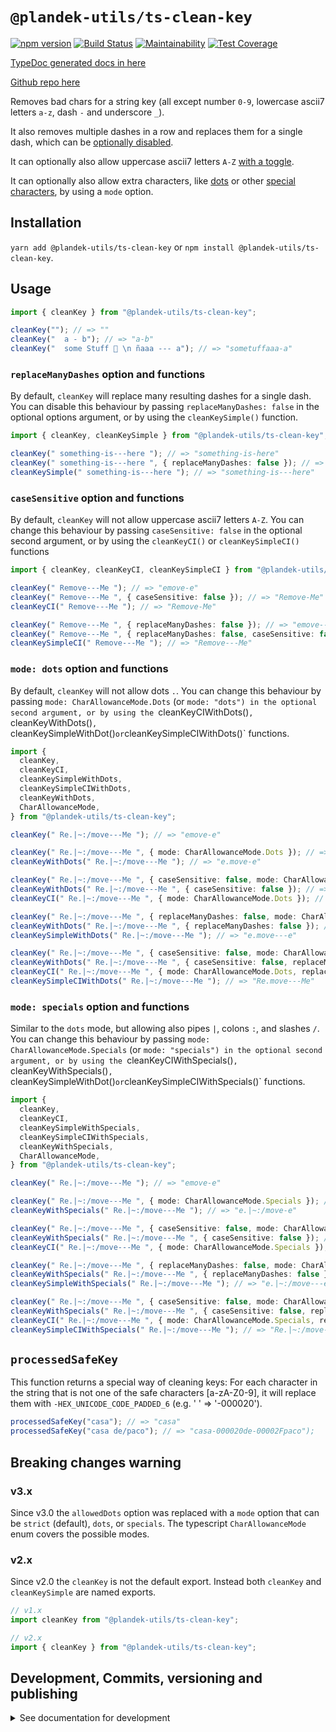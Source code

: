 # `@plandek-utils/ts-clean-key`

[![npm version](https://badge.fury.io/js/%40plandek-utils%2Fts-clean-key.svg)](https://badge.fury.io/js/%40plandek-utils%2Fts-clean-key)
[![Build Status](https://travis-ci.org/plandek-utils/ts-clean-key.svg?branch=master)](https://travis-ci.org/plandek-utils/ts-clean-key)
[![Maintainability](https://api.codeclimate.com/v1/badges/0a2ee0323272ad4910b5/maintainability)](https://codeclimate.com/github/plandek-utils/ts-clean-key/maintainability)
[![Test Coverage](https://api.codeclimate.com/v1/badges/0a2ee0323272ad4910b5/test_coverage)](https://codeclimate.com/github/plandek-utils/ts-clean-key/test_coverage)

[TypeDoc generated docs in here](https://plandek-utils.github.io/ts-clean-key)

[Github repo here](https://github.com/plandek-utils/ts-clean-key)

Removes bad chars for a string key (all except number `0-9`, lowercase ascii7 letters `a-z`, dash `-` and underscore `_`).

It also removes multiple dashes in a row and replaces them for a single dash, which can be [optionally disabled](#replacemanydashes-option-and-functions).

It can optionally also allow uppercase ascii7 letters `A-Z` [with a toggle](#casesensitive-option-and-functions).

It can optionally also allow extra characters, like [dots](#mode-dots-option-and-functions) or other [special characters](#mode-specials-option-and-functions), by using a `mode` option.

## Installation

`yarn add @plandek-utils/ts-clean-key` or `npm install @plandek-utils/ts-clean-key`.

## Usage

```typescript
import { cleanKey } from "@plandek-utils/ts-clean-key";

cleanKey(""); // => ""
cleanKey("  a - b"); // => "a-b"
cleanKey("  some Stuff 🚀 \n ñaaa --- a"); // => "sometuffaaa-a"
```

### `replaceManyDashes` option and functions

By default, `cleanKey` will replace many resulting dashes for a single dash. You can disable this behaviour by passing `replaceManyDashes: false` in the optional options argument, or by using the `cleanKeySimple()` function.

```typescript
import { cleanKey, cleanKeySimple } from "@plandek-utils/ts-clean-key";

cleanKey(" something-is---here "); // => "something-is-here"
cleanKey(" something-is---here ", { replaceManyDashes: false }); // => "something-is---here"
cleanKeySimple(" something-is---here "); // => "something-is---here"
```

### `caseSensitive` option and functions

By default, `cleanKey` will not allow uppercase ascii7 letters `A-Z`. You can change this behaviour by passing `caseSensitive: false` in the optional second argument, or by using the `cleanKeyCI()` or `cleanKeySimpleCI()` functions

```typescript
import { cleanKey, cleanKeyCI, cleanKeySimpleCI } from "@plandek-utils/ts-clean-key";

cleanKey(" Remove---Me "); // => "emove-e"
cleanKey(" Remove---Me ", { caseSensitive: false }); // => "Remove-Me"
cleanKeyCI(" Remove---Me "); // => "Remove-Me"

cleanKey(" Remove---Me ", { replaceManyDashes: false }); // => "emove---e"
cleanKey(" Remove---Me ", { replaceManyDashes: false, caseSensitive: false }); // => "Remove---Me"
cleanKeySimpleCI(" Remove---Me "); // => "Remove---Me"
```

### `mode: dots` option and functions

By default, `cleanKey` will not allow dots `.`. You can change this behaviour by passing `mode: CharAllowanceMode.Dots` (or `mode: "dots") in the optional second argument, or by using the `cleanKeyCIWithDots()`, `cleanKeyWithDots()`, `cleanKeySimpleWithDot()`or`cleanKeySimpleCIWithDots()` functions.

```typescript
import {
  cleanKey,
  cleanKeyCI,
  cleanKeySimpleWithDots,
  cleanKeySimpleCIWithDots,
  cleanKeyWithDots,
  CharAllowanceMode,
} from "@plandek-utils/ts-clean-key";

cleanKey(" Re.|~:/move---Me "); // => "emove-e"

cleanKey(" Re.|~:/move---Me ", { mode: CharAllowanceMode.Dots }); // => "e.move-e"
cleanKeyWithDots(" Re.|~:/move---Me "); // => "e.move-e"

cleanKey(" Re.|~:/move---Me ", { caseSensitive: false, mode: CharAllowanceMode.Dots }); // => "Re.move-Me"
cleanKeyWithDots(" Re.|~:/move---Me ", { caseSensitive: false }); // => "Re.move-Me"
cleanKeyCI(" Re.|~:/move---Me ", { mode: CharAllowanceMode.Dots }); // => "Re.move-Me"

cleanKey(" Re.|~:/move---Me ", { replaceManyDashes: false, mode: CharAllowanceMode.Dots }); // => "e.move---e"
cleanKeyWithDots(" Re.|~:/move---Me ", { replaceManyDashes: false }); // => "e.move---e"
cleanKeySimpleWithDots(" Re.|~:/move---Me "); // => "e.move---e"

cleanKey(" Re.|~:/move---Me ", { caseSensitive: false, mode: CharAllowanceMode.Dots, replaceManyDashes: false }); // => "Re.move---Me"
cleanKeyWithDots(" Re.|~:/move---Me ", { caseSensitive: false, replaceManyDashes: false }); // => "Re.move---Me"
cleanKeyCI(" Re.|~:/move---Me ", { mode: CharAllowanceMode.Dots, replaceManyDashes: false }); // => "Re.move---Me"
cleanKeySimpleCIWithDots(" Re.|~:/move---Me "); // => "Re.move---Me"
```

### `mode: specials` option and functions

Similar to the `dots` mode, but allowing also pipes `|`, colons `:`, and slashes `/`.
You can change this behaviour by passing `mode: CharAllowanceMode.Specials` (or `mode: "specials") in the optional second argument, or by using the `cleanKeyCIWithSpecials()`, `cleanKeyWithSpecials()`, `cleanKeySimpleWithDot()`or`cleanKeySimpleCIWithSpecials()` functions.

```typescript
import {
  cleanKey,
  cleanKeyCI,
  cleanKeySimpleWithSpecials,
  cleanKeySimpleCIWithSpecials,
  cleanKeyWithSpecials,
  CharAllowanceMode,
} from "@plandek-utils/ts-clean-key";

cleanKey(" Re.|~:/move---Me "); // => "emove-e"

cleanKey(" Re.|~:/move---Me ", { mode: CharAllowanceMode.Specials }); // => "e.|~:/move-e"
cleanKeyWithSpecials(" Re.|~:/move---Me "); // => "e.|~:/move-e"

cleanKey(" Re.|~:/move---Me ", { caseSensitive: false, mode: CharAllowanceMode.Specials }); // => "Re.|~:/move-Me"
cleanKeyWithSpecials(" Re.|~:/move---Me ", { caseSensitive: false }); // => "Re.|~:/move-Me"
cleanKeyCI(" Re.|~:/move---Me ", { mode: CharAllowanceMode.Specials }); // => "Re.|~:/move-Me"

cleanKey(" Re.|~:/move---Me ", { replaceManyDashes: false, mode: CharAllowanceMode.Specials }); // => "e.|~:/move---e"
cleanKeyWithSpecials(" Re.|~:/move---Me ", { replaceManyDashes: false }); // => "e.|~:/move---e"
cleanKeySimpleWithSpecials(" Re.|~:/move---Me "); // => "e.|~:/move---e"

cleanKey(" Re.|~:/move---Me ", { caseSensitive: false, mode: CharAllowanceMode.Specials, replaceManyDashes: false }); // => "Re.|~:/move---Me"
cleanKeyWithSpecials(" Re.|~:/move---Me ", { caseSensitive: false, replaceManyDashes: false }); // => "Re.|~:/move---Me"
cleanKeyCI(" Re.|~:/move---Me ", { mode: CharAllowanceMode.Specials, replaceManyDashes: false }); // => "Re.|~:/move---Me"
cleanKeySimpleCIWithSpecials(" Re.|~:/move---Me "); // => "Re.|~:/move---Me"
```

## `processedSafeKey`

This function returns a special way of cleaning keys: For each character in the string that is not one of the safe characters [a-zA-Z0-9], it will replace them with `-HEX_UNICODE_CODE_PADDED_6` (e.g. ' ' => '-000020').

```typescript
processedSafeKey("casa"); // => "casa"
processedSafeKey("casa de/paco"); // => "casa-000020de-00002Fpaco");
```

## Breaking changes warning

### v3.x

Since v3.0 the `allowedDots` option was replaced with a `mode` option that can be `strict` (default), `dots`, or `specials`. The typescript `CharAllowanceMode` enum covers the possible modes.

### v2.x

Since v2.0 the `cleanKey` is not the default export. Instead both `cleanKey` and `cleanKeySimple` are named exports.

```typescript
// v1.x
import cleanKey from "@plandek-utils/ts-clean-key";

// v2.x
import { cleanKey } from "@plandek-utils/ts-clean-key";
```

## Development, Commits, versioning and publishing

<details><summary>See documentation for development</summary>
<p>

See [The Typescript-Starter docs](https://github.com/bitjson/typescript-starter#bump-version-update-changelog-commit--tag-release).

### Commits and CHANGELOG

For commits, you should use [`commitizen`](https://github.com/commitizen/cz-cli)

```sh
yarn global add commitizen

#commit your changes:
git cz
```

As typescript-starter docs state:

This project is tooled for [conventional changelog](https://github.com/conventional-changelog/conventional-changelog) to make managing releases easier. See the [standard-version](https://github.com/conventional-changelog/standard-version) documentation for more information on the workflow, or [`CHANGELOG.md`](CHANGELOG.md) for an example.

```sh
# bump package.json version, update CHANGELOG.md, git tag the release
yarn run version
```

You may find a tool like [**`wip`**](https://github.com/bitjson/wip) helpful for managing work in progress before you're ready to create a meaningful commit.

### Creating the first version

Once you are ready to create the first version, run the following (note that `reset` is destructive and will remove all files not in the git repo from the directory).

```sh
# Reset the repo to the latest commit and build everything
yarn run reset && yarn run test && yarn run doc:html

# Then version it with standard-version options. e.g.:
# don't bump package.json version
yarn run version -- --first-release

# Other popular options include:

# PGP sign it:
# $ yarn run version -- --sign

# alpha release:
# $ yarn run version -- --prerelease alpha
```

And after that, remember to [publish the docs](#publish-the-docs).

And finally push the new tags to github and publish the package to npm.

```sh
# Push to git
git push --follow-tags origin master

# Publish to NPM (allowing public access, required if the package name is namespaced like `@somewhere/some-lib`)
yarn publish --access public
```

### Publish the Docs

```sh
yarn run doc:html && yarn run doc:publish
```

This will generate the docs and publish them in github pages.

### Generate a version

There is a single yarn command for preparing a new release. See [One-step publish preparation script in TypeScript-Starter](https://github.com/bitjson/typescript-starter#one-step-publish-preparation-script)

```sh
# Prepare a standard release
yarn prepare-release

# Push to git
git push --follow-tags origin master

# Publish to NPM (allowing public access, required if the package name is namespaced like `@somewhere/some-lib`)
yarn publish --access public
```

</p>
</details>
